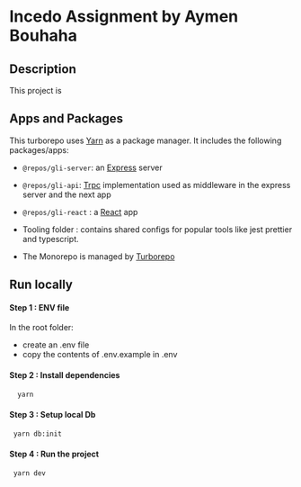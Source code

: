 # Incedo Assignment by Aymen Bouhaha

## Description

This project is

## Apps and Packages

This turborepo uses [Yarn](https://classic.yarnpkg.com/lang/en/) as a package manager. It includes the following
packages/apps:

- `@repos/gli-server`: an [Express](https://expressjs.com/) server
- `@repos/gli-api`: [Trpc](https://expressjs.com/) implementation used as middleware in the express server and the next
  app
- `@repos/gli-react` : a [React](https://reactjs.org/) app

- Tooling folder : contains shared configs for popular tools like jest prettier and typescript.
- The Monorepo is managed by [Turborepo](https://turbo.build/repo/docs)

## Run locally

#### Step 1 : ENV file

In the root folder:

- create an .env file
- copy the contents of .env.example in .env

#### Step 2 : Install dependencies

```bash
  yarn
```

#### Step 3 : Setup local Db

```bash
 yarn db:init
```

#### Step 4 : Run the project

```bash
 yarn dev
```
